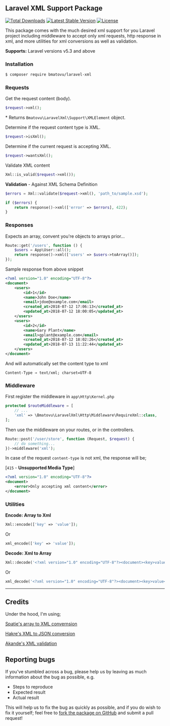 ## Laravel XML Support Package

[![Total Downloads](https://poser.pugx.org/bmatovu/laravel-xml/downloads)](https://packagist.org/packages/bmatovu/laravel-xml)
[![Latest Stable Version](https://poser.pugx.org/bmatovu/laravel-xml/v/stable)](https://packagist.org/packages/bmatovu/laravel-xml)
[![License](https://poser.pugx.org/bmatovu/laravel-xml/license)](https://packagist.org/packages/bmatovu/laravel-xml)

This package comes with the much desired xml support for you Laravel project including middleware to accept only xml requests, 
http response in xml, and more utilities for xml conversions as well as validation.

**Supports:** Laravel versions v5.3 and above

### Installation

```bash
$ composer require bmatovu/laravel-xml
```

### Requests

Get the request content (body).

```php
$request->xml();
```

\* Returns `Bmatovu\LaravelXml\Support\XMLElement` object.

Determine if the request content type is XML.

```php
$request->isXml();
```

Determine if the current request is accepting XML.

```php
$request->wantsXml();
```

Validate XML content

```php
Xml::is_valid($request->xml());
```

**Validation** - Against XML Schema Definition
```php
$errors = Xml::validate($request->xml(), 'path_to/sample.xsd');

if ($errors) {
    return response()->xml(['error' => $errors], 422);
}
```

### Responses

Expects an array, convent you're objects to arrays prior...

```php
Route::get('/users', function () {
    $users = App\User::all();
    return response()->xml(['users' => $users->toArray()]);
});
```

Sample response from above snippet

```xml
<?xml version="1.0" encoding="UTF-8"?>
<document>
    <users>
        <id>1</id>
        <name>John Doe</name>
        <email>jdoe@example.com</email>
        <created_at>2018-07-12 17:06:13</created_at>
        <updated_at>2018-07-12 18:00:05</updated_at>
    </users>
    <users>
        <id>2</id>
        <name>Gary Plant</name>
        <email>gplant@example.com</email>
        <created_at>2018-07-12 18:02:26</created_at>
        <updated_at>2018-07-13 11:22:44</updated_at>
    </users>
</document>
```

And will automatically set the content type to xml

`Content-Type → text/xml; charset=UTF-8`

### Middleware

First register the middleware in `app\Http\Kernel.php`

```php
protected $routeMiddleware = [
    // ...
    'xml' => \Bmatovu\LaravelXml\Http\Middleware\RequireXml::class,
];
```

Then use the middleware on your routes, or in the controllers. 

```php
Route::post('/user/store', function (Request, $request) {
    // do something...
})->middleware('xml');
```

In case of the request `content-type` is not xml, the response will be; 

[`415` - **Unsupported Media Type**]

```xml
<?xml version="1.0" encoding="UTF-8"?>
<document>
    <error>Only accepting xml content</error>
</document>
```

### Utilities

**Encode: Array to Xml**

```php
Xml::encode(['key' => 'value']);
```

Or

```php
xml_encode(['key' => 'value']);
```


**Decode: Xml to Array**

```php
Xml::decode('<?xml version="1.0" encoding="UTF-8"?><document><key>value</key></document>');
```

Or

```php
xml_decode('<?xml version="1.0" encoding="UTF-8"?><document><key>value</key></document>');
```

<hr/>

Credits
---
Under the hood, I'm using;

[Spatie's array to XML convernsion](https://github.com/spatie/array-to-xml)

[Hakre's XML to JSON conversion](https://hakre.wordpress.com/2013/07/09/simplexml-and-json-encode-in-php-part-i)

[Akande's XML validation](https://medium.com/@Sirolad/validating-xml-against-xsd-in-php-5607f725955a)

Reporting bugs
--
If you've stumbled across a bug, please help us by leaving as much information about the bug as possible, e.g.

- Steps to reproduce
- Expected result
- Actual result

This will help us to fix the bug as quickly as possible, and if you do wish to fix it yourself; 
feel free to [fork the package on GitHub](https://github.com/mtvbrianking/laravel-xml) and submit a pull request!

